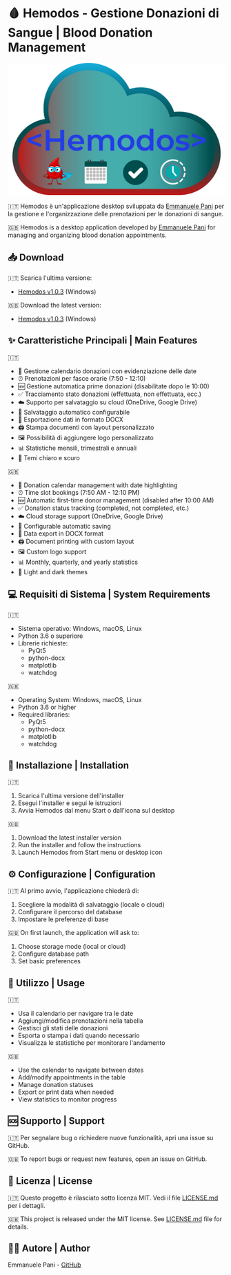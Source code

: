 # 🩸 Hemodos - Gestione Donazioni di Sangue | Blood Donation Management

![Hemodos Logo](src/assets/logo_info.png)

🇮🇹 Hemodos è un'applicazione desktop sviluppata da [Emmanuele Pani](https://github.com/emmanueleP) per la gestione e l'organizzazione delle prenotazioni per le donazioni di sangue.

🇬🇧 Hemodos is a desktop application developed by [Emmanuele Pani](https://github.com/emmanueleP) for managing and organizing blood donation appointments.

## 📥 Download

🇮🇹 Scarica l'ultima versione:
- [Hemodos v1.0.3](https://github.com/emmanueleP/hemodos/releases/tag/v1.0.3) (Windows)

🇬🇧 Download the latest version:
- [Hemodos v1.0.3](https://github.com/emmanueleP/hemodos/releases/tag/v1.0.3) (Windows)

## ✨ Caratteristiche Principali | Main Features

🇮🇹
- 📅 Gestione calendario donazioni con evidenziazione delle date
- ⏰ Prenotazioni per fasce orarie (7:50 - 12:10)
- 🆕 Gestione automatica prime donazioni (disabilitate dopo le 10:00)
- ✅ Tracciamento stato donazioni (effettuata, non effettuata, ecc.)
- ☁️ Supporto per salvataggio su cloud (OneDrive, Google Drive)
- 💾 Salvataggio automatico configurabile
- 📄 Esportazione dati in formato DOCX
- 🖨️ Stampa documenti con layout personalizzato
- 🖼️ Possibilità di aggiungere logo personalizzato
- 📊 Statistiche mensili, trimestrali e annuali
- 🎨 Temi chiaro e scuro

🇬🇧
- 📅 Donation calendar management with date highlighting
- ⏰ Time slot bookings (7:50 AM - 12:10 PM)
- 🆕 Automatic first-time donor management (disabled after 10:00 AM)
- ✅ Donation status tracking (completed, not completed, etc.)
- ☁️ Cloud storage support (OneDrive, Google Drive)
- 💾 Configurable automatic saving
- 📄 Data export in DOCX format
- 🖨️ Document printing with custom layout
- 🖼️ Custom logo support
- 📊 Monthly, quarterly, and yearly statistics
- 🎨 Light and dark themes

## 💻 Requisiti di Sistema | System Requirements

🇮🇹
- Sistema operativo: Windows, macOS, Linux
- Python 3.6 o superiore
- Librerie richieste:
  - PyQt5
  - python-docx
  - matplotlib
  - watchdog

🇬🇧
- Operating System: Windows, macOS, Linux
- Python 3.6 or higher
- Required libraries:
  - PyQt5
  - python-docx
  - matplotlib
  - watchdog

## 🚀 Installazione | Installation

🇮🇹
1. Scarica l'ultima versione dell'installer
2. Esegui l'installer e segui le istruzioni
3. Avvia Hemodos dal menu Start o dall'icona sul desktop

🇬🇧
1. Download the latest installer version
2. Run the installer and follow the instructions
3. Launch Hemodos from Start menu or desktop icon

## ⚙️ Configurazione | Configuration

🇮🇹
Al primo avvio, l'applicazione chiederà di:
1. Scegliere la modalità di salvataggio (locale o cloud)
2. Configurare il percorso del database
3. Impostare le preferenze di base

🇬🇧
On first launch, the application will ask to:
1. Choose storage mode (local or cloud)
2. Configure database path
3. Set basic preferences

## 📖 Utilizzo | Usage

🇮🇹
- Usa il calendario per navigare tra le date
- Aggiungi/modifica prenotazioni nella tabella
- Gestisci gli stati delle donazioni
- Esporta o stampa i dati quando necessario
- Visualizza le statistiche per monitorare l'andamento

🇬🇧
- Use the calendar to navigate between dates
- Add/modify appointments in the table
- Manage donation statuses
- Export or print data when needed
- View statistics to monitor progress

## 🆘 Supporto | Support

🇮🇹
Per segnalare bug o richiedere nuove funzionalità, apri una issue su GitHub.

🇬🇧
To report bugs or request new features, open an issue on GitHub.

## 📄 Licenza | License

🇮🇹
Questo progetto è rilasciato sotto licenza MIT. Vedi il file [LICENSE.md](LICENSE.md) per i dettagli.

🇬🇧
This project is released under the MIT license. See [LICENSE.md](LICENSE.md) file for details.

## 👨‍💻 Autore | Author

Emmanuele Pani - [GitHub](https://github.com/emmanueleP)
